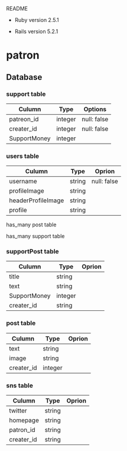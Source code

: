  README

* Ruby version
2.5.1

* Rails version
5.2.1

# patron

## Database

### support table
|Culumn|Type|Options|
|------|----|-------|
|patreon_id|integer|null: false|
|creater_id|integer|null: false|
|SupportMoney|integer|


### users table
|Culumn|Type|Oprion|
|------|----|------|
|username|string|null: false|
|profileImage|string|
|headerProfileImage|string|
|profile|string|

has_many post table

has_many support table

### supportPost table
|Culumn|Type|Oprion|
|------|----|------|
|title|string|
|text|string|
|SupportMoney|integer|
|creater_id|string|


### post table
|Culumn|Type|Oprion|
|------|----|------|
|text|string|
|image|string|
|creater_id|integer|


### sns table
|Culumn|Type|Oprion|
|------|----|------|
|twitter|string|
|homepage|string|
|patron_id|string|
|creater_id|string|


